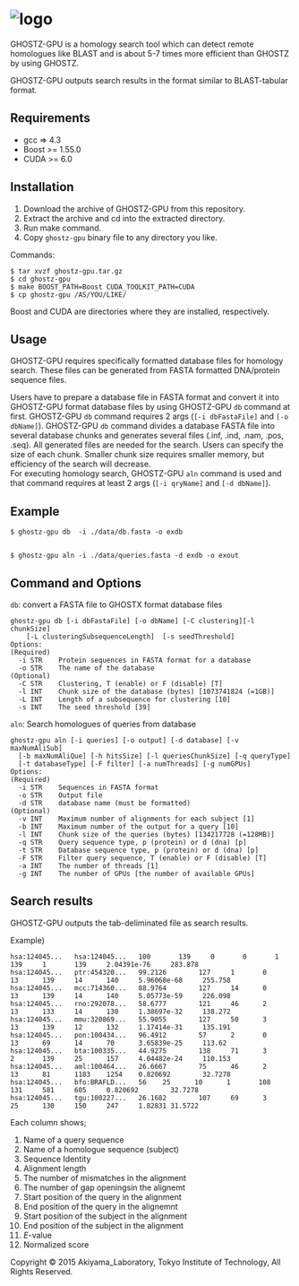 ![logo](http://www.bi.cs.titech.ac.jp/ghostz-gpu/ghostzgpu-logo.png)
======

GHOSTZ-GPU is a homology search tool which can detect remote homologues like BLAST and is about 5-7 times more efficient than GHOSTZ by using GHOSTZ. 

GHOSTZ-GPU outputs search results in the format similar to BLAST-tabular format.

Requirements
------------
- gcc => 4.3
- Boost >= 1.55.0
- CUDA >= 6.0

Installation
------------
1. Download the archive of GHOSTZ-GPU from this repository.
2. Extract the archive and cd into the extracted directory.
3. Run make command.
4. Copy `ghostz-gpu` binary file to any directory you like.

Commands:

    $ tar xvzf ghostz-gpu.tar.gz
    $ cd ghostz-gpu
    $ make BOOST_PATH=Boost CUDA_TOOLKIT_PATH=CUDA
    $ cp ghostz-gpu /AS/YOU/LIKE/


Boost and CUDA are directories where they are installed, respectively.
    
Usage
-----
GHOSTZ-GPU requires specifically formatted database files for homology search. These files can be generated from FASTA formatted DNA/protein sequence files. 

Users have to prepare a database file in FASTA format and convert it into GHOSTZ-GPU format database files by using GHOSTZ-GPU `db` command at first. GHOSTZ-GPU `db` command requires 2 args (`[-i dbFastaFile]` and `[-o dbName]`). GHOSTZ-GPU `db` command divides a database FASTA file into several database chunks and generates several files (.inf, .ind, .nam, .pos, .seq). All generated files are needed for the search. Users can specify the size of each chunk. Smaller chunk size requires smaller memory, but efficiency of the search will decrease.  
For executing homology search, GHOSTZ-GPU `aln` command is used and that command requires at least 2 args (`[-i qryName]` and `[-d dbName]`).

Example
-------

    $ ghostz-gpu db  -i ./data/db.fasta -o exdb


    $ ghostz-gpu aln -i ./data/queries.fasta -d exdb -o exout

Command and Options
-------------------
`db`: convert a FASTA file to GHOSTX format database files

    ghostz-gpu db [-i dbFastaFile] [-o dbName] [-C clustering][-l chunkSize]
        [-L clusteringSubsequenceLength]  [-s seedThreshold]
    Options:
    (Required)
      -i STR    Protein sequences in FASTA format for a database
      -o STR    The name of the database
    (Optional)
      -C STR    Clustering, T (enable) or F (disable) [T]
      -l INT    Chunk size of the database (bytes) [1073741824 (=1GB)]
      -L INT    Length of a subsequence for clustering [10]
      -s INT    The seed threshold [39]


`aln`:  Search homologues of queries from database

    ghostz-gpu aln [-i queries] [-o output] [-d database] [-v maxNumAliSub]
      [-b maxNumAliQue] [-h hitsSize] [-l queriesChunkSize] [-q queryType]
      [-t databaseType] [-F filter] [-a numThreads] [-g numGPUs]
    Options:
    (Required)
      -i STR    Sequences in FASTA format
      -o STR    Output file
      -d STR    database name (must be formatted)
    (Optional)
      -v INT    Maximum number of alignments for each subject [1]
      -b INT    Maximum number of the output for a query [10]
      -l INT    Chunk size of the queries (bytes) [134217728 (=128MB)]
      -q STR    Query sequence type, p (protein) or d (dna) [p]
      -t STR    Database sequence type, p (protein) or d (dna) [p]
      -F STR    Filter query sequence, T (enable) or F (disable) [T] 
      -a INT    The number of threads [1]
      -g INT    The number of GPUs [the number of available GPUs]

Search results
--------------
GHOSTZ-GPU outputs the tab-deliminated file as search results.

Example)

    hsa:124045...   hsa:124045...   100       139     0       0       1       139     1       139     2.04391e-76     283.878
    hsa:124045...   ptr:454320...   99.2126        127     1       0       13      139     14      140     5.96068e-68     255.758
    hsa:124045...   mcc:714360...   88.9764        127     14      0       13      139     14      140     5.05773e-59     226.098
    hsa:124045...   rno:292078...   58.6777        121     46      2       13      133     14      130     1.38697e-32     138.272
    hsa:124045...   mmu:320869...   55.9055        127     50      3       13      139     12      132     1.17414e-31     135.191
    hsa:124045...   pon:100434...   96.4912        57      2       0       13      69      14      70      3.65839e-25     113.62
    hsa:124045...   bta:100335...   44.9275        138     71      3       2       139     25      157     4.04482e-24     110.153
    hsa:124045...   aml:100464...   26.6667        75      46      2       13      81      1183    1254    0.820692        32.7278
    hsa:124045...   bfo:BRAFLD...   56    25      10      1       108     131     581     605     0.820692        32.7278
    hsa:124045...   tgu:100227...   26.1682        107     69      3       25      130     150     247     1.82831 31.5722

Each column shows;

1. Name of a query sequence
2. Name of a homologue sequence (subject)
3. Sequence Identity
4. Alignment length
5. The number of mismatches in the alignment
6. The number of gap openingsin the alignemt
7. Start position of the query in the alignment
8. End position of the query in the alignemnt
9. Start position of the subject in the alignment
10. End position of the subject in the alignment
11. *E*-value
12. Normalized score

Copyright © 2015 Akiyama_Laboratory, Tokyo Institute of Technology, All Rights Reserved.  


